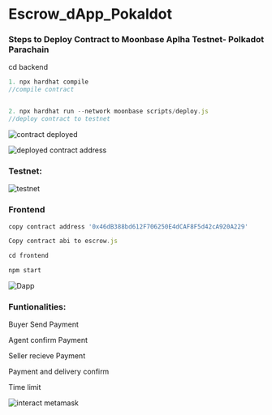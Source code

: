 # Escrow_dApp_Pokaldot

### Steps to Deploy Contract to Moonbase Aplha Testnet- Polkadot Parachain

cd backend
```javascript
1. npx hardhat compile
//compile contract


2. npx hardhat run --network moonbase scripts/deploy.js
//deploy contract to testnet


```

![contract deployed](https://user-images.githubusercontent.com/90293555/158035654-f76a1224-78c9-4aee-82e6-466a55d590e5.jpg)


![deployed contract address](https://user-images.githubusercontent.com/90293555/158035657-0cbefd4c-c7e1-486e-877d-c84b14fa67f8.jpg)


### Testnet:


![testnet](https://user-images.githubusercontent.com/90293555/158035504-e283f0e8-6d99-4e3e-8072-a1db2068bc11.jpg)


### Frontend
```javascript
copy contract address '0x46dB388bd612F706250E4dCAF8F5d42cA920A229'

Copy contract abi to escrow.js

cd frontend

npm start
```
![Dapp](https://user-images.githubusercontent.com/90293555/158035529-bb292918-3a27-48cd-a683-88d6c0b14805.jpg)

### Funtionalities:

Buyer Send Payment

Agent confirm Payment 

Seller recieve Payment

Payment and delivery confirm

Time limit

![interact metamask](https://user-images.githubusercontent.com/90293555/158035557-f168cd3c-2034-4ec3-b485-af894f0339f2.jpg)

